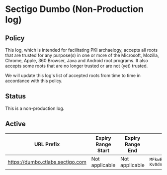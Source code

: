 # Sectigo Dumbo (Non-Production log)

## Policy

This log, which is intended for facilitating PKI archaelogy, accepts all roots that are trusted for any purpose(s) in one or more of the Microsoft, Mozilla, Chrome, Apple, 360 Browser, Java and Android root programs. It also accepts some roots that are no longer trusted or are not (yet) trusted.

We will update this log's list of accepted roots from time to time in accordance with this policy.

## Status

This is a non-production log.

## Active

| URL Prefix | Expiry Range<br>Start | Expiry Range<br>End | Public Key (base64) |
|------------|-----------------------|---------------------|---------------------|
| https://dumbo.ctlabs.sectigo.com | Not applicable | Not applicable | `MFkwEwYHKoZIzj0CAQYIKoZIzj0DAQcDQgAEpb+NLT3zUoc4PAWOpxkkvEH24R`<br>`Kv0dn5QanhKK8Ap7ORfcMxhdWX6h21ZppbyVQ+6hA/pkXNBBGyEpi16VyAQA==` |

